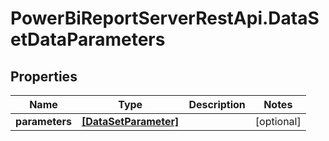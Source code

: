 # PowerBiReportServerRestApi.DataSetDataParameters

## Properties
Name | Type | Description | Notes
------------ | ------------- | ------------- | -------------
**parameters** | [**[DataSetParameter]**](DataSetParameter.md) |  | [optional] 


